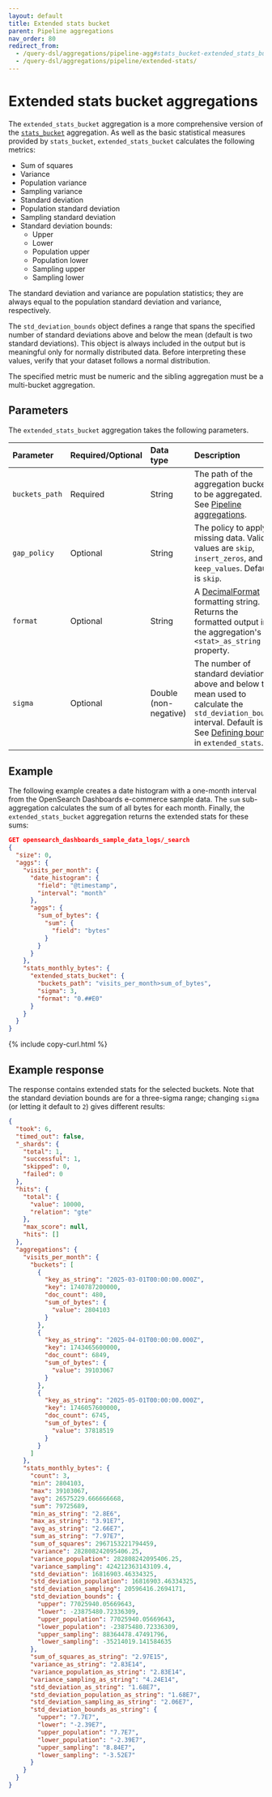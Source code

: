 ```yaml
---
layout: default
title: Extended stats bucket
parent: Pipeline aggregations
nav_order: 80
redirect_from:
  - /query-dsl/aggregations/pipeline-agg#stats_bucket-extended_stats_bucket/
  - /query-dsl/aggregations/pipeline/extended-stats/
---
```


# Extended stats bucket aggregations

The `extended_stats_bucket` aggregation is a more comprehensive version of the [`stats_bucket`]({{site.url}}{{site.baseurl}}/query-dsl/aggregations/pipeline/stats-bucket/) aggregation. As well as the basic statistical measures provided by `stats_bucket`, `extended_stats_bucket` calculates the following metrics:

- Sum of squares
- Variance
- Population variance
- Sampling variance
- Standard deviation
- Population standard deviation
- Sampling standard deviation
- Standard deviation bounds:
  - Upper
  - Lower
  - Population upper
  - Population lower
  - Sampling upper
  - Sampling lower

The standard deviation and variance are population statistics; they are always equal to the population standard deviation and variance, respectively.

The `std_deviation_bounds` object defines a range that spans the specified number of standard deviations above and below the mean (default is two standard deviations). This object is always included in the output but is meaningful only for normally distributed data. Before interpreting these values, verify that your dataset follows a normal distribution.

The specified metric must be numeric and the sibling aggregation must be a multi-bucket aggregation.

## Parameters

The `extended_stats_bucket` aggregation takes the following parameters.

| Parameter             | Required/Optional | Data type       | Description |
| :--                   | :--               |  :--            | :--         |
| `buckets_path`        | Required          | String          | The path of the aggregation buckets to be aggregated. See [Pipeline aggregations]({{site.url}}{{site.baseurl}}/aggregations/pipeline/index#pipeline-aggregation-syntax). |
| `gap_policy`          | Optional          | String          | The policy to apply to missing data. Valid values are `skip`, `insert_zeros`, and `keep_values`. Default is `skip`. |
| `format`              | Optional          | String          | A [DecimalFormat](https://docs.oracle.com/en/java/javase/11/docs/api/java.base/java/text/DecimalFormat.html) formatting string. Returns the formatted output in the aggregation's `<stat>_as_string` property. |
| `sigma`   | Optional          | Double (non-negative) | The number of standard deviations above and below the mean used to calculate the `std_deviation_bounds` interval. Default is `2`. See [Defining bounds]({{site.url}}{{site.baseurl}}/query-dsl/aggregations/metric/extended_stats#defining-bounds) in `extended_stats`. |

## Example

The following example creates a date histogram with a one-month interval from the OpenSearch Dashboards e-commerce sample data. The `sum` sub-aggregation calculates the sum of all bytes for each month. Finally, the `extended_stats_bucket` aggregation returns the extended stats for these sums:

```json
GET opensearch_dashboards_sample_data_logs/_search
{
  "size": 0,
  "aggs": {
    "visits_per_month": {
      "date_histogram": {
        "field": "@timestamp",
        "interval": "month"
      },
      "aggs": {
        "sum_of_bytes": {
          "sum": {
            "field": "bytes"
          }
        }
      }
    },
    "stats_monthly_bytes": {
      "extended_stats_bucket": {
        "buckets_path": "visits_per_month>sum_of_bytes",
        "sigma": 3,
        "format": "0.##E0"
      }
    }
  }
}
```
{% include copy-curl.html %}

## Example response

The response contains extended stats for the selected buckets. Note that the standard deviation bounds are for a three-sigma range; changing `sigma` (or letting it default to `2`) gives different results:

```json
{
  "took": 6,
  "timed_out": false,
  "_shards": {
    "total": 1,
    "successful": 1,
    "skipped": 0,
    "failed": 0
  },
  "hits": {
    "total": {
      "value": 10000,
      "relation": "gte"
    },
    "max_score": null,
    "hits": []
  },
  "aggregations": {
    "visits_per_month": {
      "buckets": [
        {
          "key_as_string": "2025-03-01T00:00:00.000Z",
          "key": 1740787200000,
          "doc_count": 480,
          "sum_of_bytes": {
            "value": 2804103
          }
        },
        {
          "key_as_string": "2025-04-01T00:00:00.000Z",
          "key": 1743465600000,
          "doc_count": 6849,
          "sum_of_bytes": {
            "value": 39103067
          }
        },
        {
          "key_as_string": "2025-05-01T00:00:00.000Z",
          "key": 1746057600000,
          "doc_count": 6745,
          "sum_of_bytes": {
            "value": 37818519
          }
        }
      ]
    },
    "stats_monthly_bytes": {
      "count": 3,
      "min": 2804103,
      "max": 39103067,
      "avg": 26575229.666666668,
      "sum": 79725689,
      "min_as_string": "2.8E6",
      "max_as_string": "3.91E7",
      "avg_as_string": "2.66E7",
      "sum_as_string": "7.97E7",
      "sum_of_squares": 2967153221794459,
      "variance": 282808242095406.25,
      "variance_population": 282808242095406.25,
      "variance_sampling": 424212363143109.4,
      "std_deviation": 16816903.46334325,
      "std_deviation_population": 16816903.46334325,
      "std_deviation_sampling": 20596416.2694171,
      "std_deviation_bounds": {
        "upper": 77025940.05669643,
        "lower": -23875480.72336309,
        "upper_population": 77025940.05669643,
        "lower_population": -23875480.72336309,
        "upper_sampling": 88364478.47491796,
        "lower_sampling": -35214019.141584635
      },
      "sum_of_squares_as_string": "2.97E15",
      "variance_as_string": "2.83E14",
      "variance_population_as_string": "2.83E14",
      "variance_sampling_as_string": "4.24E14",
      "std_deviation_as_string": "1.68E7",
      "std_deviation_population_as_string": "1.68E7",
      "std_deviation_sampling_as_string": "2.06E7",
      "std_deviation_bounds_as_string": {
        "upper": "7.7E7",
        "lower": "-2.39E7",
        "upper_population": "7.7E7",
        "lower_population": "-2.39E7",
        "upper_sampling": "8.84E7",
        "lower_sampling": "-3.52E7"
      }
    }
  }
}
```
